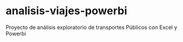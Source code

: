 # analisis-viajes-powerbi
Proyecto de análisis exploratorio de transportes Públicos con Excel y Powerbi
